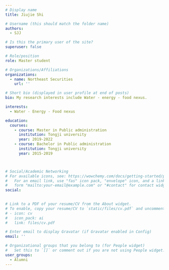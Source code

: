 ```yaml
---
# Display name
title: Jiujie Shi

# Username (this should match the folder name)
authors:
  - SJJ

# Is this the primary user of the site?
superuser: false

# Role/position
role: Master student 

# Organizations/Affiliations
organizations:
  - name: Northeast Securities
    url: ''

# Short bio (displayed in user profile at end of posts)
bio: My research interests include Water - energy - food nexus.

interests:
  - Water - Energy - Food nexus

education:
  courses:
    - course: Master in Public administration
      institution: Tongji university
      year: 2019-2022
    - course: Bachelor in Public administration
      institution: Tongji university
      year: 2015-2019



# Social/Academic Networking
# For available icons, see: https://wowchemy.com/docs/getting-started/page-builder/#icons
#   For an email link, use "fas" icon pack, "envelope" icon, and a link in the
#   form "mailto:your-email@example.com" or "#contact" for contact widget.
social:

    
# Link to a PDF of your resume/CV from the About widget.
# To enable, copy your resume/CV to `static/files/cv.pdf` and uncomment the lines below.
# - icon: cv
#   icon_pack: ai
#   link: files/cv.pdf

# Enter email to display Gravatar (if Gravatar enabled in Config)
email: ''

# Organizational groups that you belong to (for People widget)
#   Set this to `[]` or comment out if you are not using People widget.
user_groups:
  - Alumni
---
```

